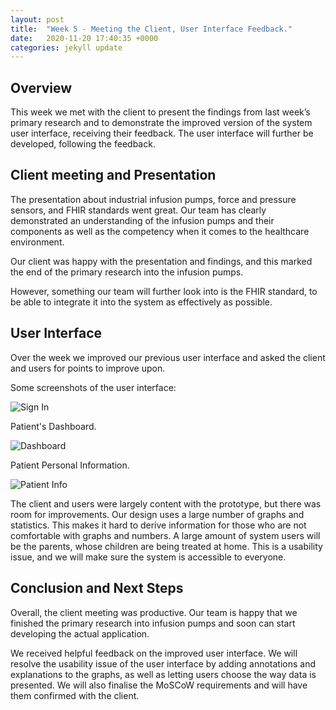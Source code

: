 ```yaml
---
layout: post
title:  "Week 5 - Meeting the Client, User Interface Feedback."
date:   2020-11-20 17:40:35 +0000
categories: jekyll update
---
```


## Overview

This week we met with the client to present the findings from last week’s primary research and to demonstrate the improved version of the system user interface, receiving their feedback. The user interface will further be developed, following the feedback.

## Client meeting and Presentation

The presentation about industrial infusion pumps, force and pressure sensors, and FHIR standards went great. Our team has clearly demonstrated an understanding of the infusion pumps and their components as well as the competency when it comes to the healthcare environment.

Our client was happy with the presentation and findings, and this marked the end of the primary research into the infusion pumps.

However, something our team will further look into is the FHIR standard, to be able to integrate it into the system as effectively as possible.

## User Interface

Over the week we improved our previous user interface and asked the client and users for points to improve upon.

Some screenshots of the user interface:

![Sign In](/Dev-Blog/assets/week5/sign_in.png)

Patient's Dashboard.

![Dashboard](/Dev-Blog/assets/week5/dashboard.png)


Patient Personal Information.

![Patient Info](/Dev-Blog/assets/week5/patient_info.png)


The client and users were largely content with the prototype, but there was room for improvements. Our design uses a large number of graphs and statistics. This makes it hard to derive information for those who are not comfortable with graphs and numbers. A large amount of system users will be the parents, whose children are being treated at home. This is a usability issue, and we will make sure the system is accessible to everyone.

## Conclusion and Next Steps

Overall, the client meeting was productive. Our team is happy that we finished the primary research into infusion pumps and soon can start developing the actual application.

We received helpful feedback on the improved user interface. We will resolve the usability issue of the user interface by adding annotations and explanations to the graphs, as well as letting users choose the way data is presented. We will also finalise the MoSCoW requirements and will have them confirmed with the client.